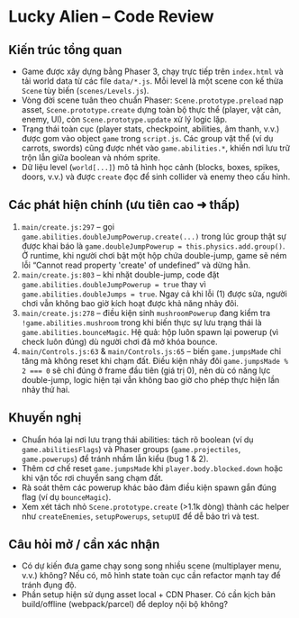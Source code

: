 # Lucky Alien – Code Review

## Kiến trúc tổng quan
- Game được xây dựng bằng Phaser 3, chạy trực tiếp trên `index.html` và tải world data từ các file `data/*.js`. Mỗi level là một scene con kế thừa `Scene` tùy biến (`scenes/Levels.js`).
- Vòng đời scene tuân theo chuẩn Phaser: `Scene.prototype.preload` nạp asset, `Scene.prototype.create` dựng toàn bộ thực thể (player, vật cản, enemy, UI), còn `Scene.prototype.update` xử lý logic lặp.
- Trạng thái toàn cục (player stats, checkpoint, abilities, âm thanh, v.v.) được gom vào object `game` trong `script.js`. Các group vật thể (ví dụ carrots, swords) cũng được nhét vào `game.abilities.*`, khiến nơi lưu trữ trộn lẫn giữa boolean và nhóm sprite.
- Dữ liệu level (`world[...]`) mô tả hình học cảnh (blocks, boxes, spikes, doors, v.v.) và được `create` đọc để sinh collider và enemy theo cấu hình.

## Các phát hiện chính (ưu tiên cao ➜ thấp)
1. `main/create.js:297` – gọi `game.abilities.doubleJumpPowerup.create(...)` trong lúc group thật sự được khai báo là `game.doubleJumpPowerup = this.physics.add.group()`. Ở runtime, khi người chơi bật một hộp chứa double-jump, game sẽ ném lỗi “Cannot read property 'create' of undefined” và dừng hẳn.
2. `main/create.js:803` – khi nhặt double-jump, code đặt `game.abilities.doubleJumpPowerup = true` thay vì `game.abilities.doubleJumps = true`. Ngay cả khi lỗi (1) được sửa, người chơi vẫn không bao giờ kích hoạt được khả năng nhảy đôi.
3. `main/create.js:278` – điều kiện sinh `mushroomPowerup` đang kiểm tra `!game.abilities.mushroom` trong khi biến thực sự lưu trạng thái là `game.abilities.bounceMagic`. Hệ quả: hộp luôn spawn lại powerup (vì check luôn đúng) dù người chơi đã mở khóa bounce.
4. `main/Controls.js:63` & `main/Controls.js:65` – biến `game.jumpsMade` chỉ tăng mà không reset khi chạm đất. Điều kiện nhảy đôi `game.jumpsMade % 2 === 0` sẽ chỉ đúng ở frame đầu tiên (giá trị 0), nên dù có năng lực double-jump, logic hiện tại vẫn không bao giờ cho phép thực hiện lần nhảy thứ hai.

## Khuyến nghị
- Chuẩn hóa lại nơi lưu trạng thái abilities: tách rõ boolean (ví dụ `game.abilitiesFlags`) và Phaser groups (`game.projectiles`, `game.powerups`) để tránh nhầm lẫn kiểu (bug 1 & 2).
- Thêm cơ chế reset `game.jumpsMade` khi `player.body.blocked.down` hoặc khi vận tốc rơi chuyển sang chạm đất.
- Rà soát thêm các powerup khác bảo đảm điều kiện spawn gắn đúng flag (ví dụ `bounceMagic`).
- Xem xét tách nhỏ `Scene.prototype.create` (>1.1k dòng) thành các helper như `createEnemies`, `setupPowerups`, `setupUI` để dễ bảo trì và test.

## Câu hỏi mở / cần xác nhận
- Có dự kiến đưa game chạy song song nhiều scene (multiplayer menu, v.v.) không? Nếu có, mô hình state toàn cục cần refactor mạnh tay để tránh đụng độ.
- Phần setup hiện sử dụng asset local + CDN Phaser. Có cần kịch bản build/offline (webpack/parcel) để deploy nội bộ không?
